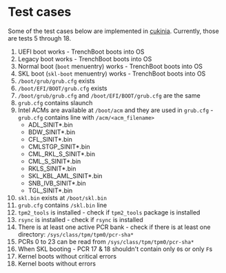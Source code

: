 # Test cases

Some of the test cases below are implemented in
[cukinia](https://github.com/3mdeb/meta-trenchboot/blob/8b4812d8577c57b2ee9d1b6bf6898b84bb863fe5/recipes-tests/trenchboot-tests/trenchboot-tests/cukinia.conf).
Currently, those are tests 5 through 18.

1. UEFI boot works - TrenchBoot boots into OS
2. Legacy boot works - TrenchBoot boots into OS
3. Normal boot (`boot` menuentry) works - TrenchBoot boots into OS
4. SKL boot (`skl-boot` menuentry) works - TrenchBoot boots into OS
5. `/boot/grub/grub.cfg` exists
6. `/boot/EFI/BOOT/grub.cfg` exists
7. `/boot/grub/grub.cfg` and `/boot/EFI/BOOT/grub.cfg` are the same
8. `grub.cfg` contains slaunch
9. Intel ACMs are available at `/boot/acm` and they are used in `grub.cfg` -
`grub.cfg` contains line with `/acm/<acm_filename>`
    - ADL_SINIT*.bin
    - BDW_SINIT*.bin
    - CFL_SINIT*.bin
    - CMLSTGP_SINIT*.bin
    - CML_RKL_S_SINIT*.bin
    - CML_S_SINIT*.bin
    - RKLS_SINIT*.bin
    - SKL_KBL_AML_SINIT*.bin
    - SNB_IVB_SINIT*.bin
    - TGL_SINIT*.bin
10. `skl.bin` exists at `/boot/skl.bin`
11. `grub.cfg` contains `/skl.bin` line
12. `tpm2_tools` is installed - check if `tpm2_tools` package is installed
13. `rsync` is installed - check if `rsync` is installed
14. There is at least one active PCR bank - check if there is at least one
directory: `/sys/class/tpm/tpm0/pcr-sha*`
15. PCRs 0 to 23 can be read from `/sys/class/tpm/tpm0/pcr-sha*`
16. When SKL booting - PCR 17 & 18 shouldn't contain only `0`s or only `F`s
17. Kernel boots without critical errors
18. Kernel boots without errors
